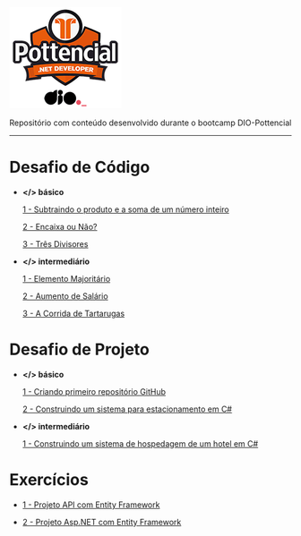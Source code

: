 ![Logo.png](https://github.com/fgandraf/dio-bootcamp-pottencial/blob/main/Assets/Logo.png)

Repositório com conteúdo desenvolvido durante o bootcamp DIO-Pottencial

---

# Desafio de Código

- **</> básico**
  
  [1 - Subtraindo o produto e a soma de um número inteiro](https://github.com/fgandraf/dio-bootcamp-pottencial/tree/main/Desafio_de_Codigo/Basico1)
  
  [2 - Encaixa ou Não?](https://github.com/fgandraf/dio-bootcamp-pottencial/tree/main/Desafio_de_Codigo/Basico2)
  
  [3 - Três Divisores](https://github.com/fgandraf/dio-bootcamp-pottencial/tree/main/Desafio_de_Codigo/Basico3)

- **</> intermediário**
  
  [1 - Elemento Majoritário](https://github.com/fgandraf/dio-bootcamp-pottencial/tree/main/Desafio_de_Codigo/Intermediario1)
  
  [2 - Aumento de Salário](https://github.com/fgandraf/dio-bootcamp-pottencial/tree/main/Desafio_de_Codigo/Intermediario2)
  
  [3 - A Corrida de Tartarugas](https://github.com/fgandraf/dio-bootcamp-pottencial/tree/main/Desafio_de_Codigo/Intermediario3)

# Desafio de Projeto

- **</> básico**
  
  [1 - Criando primeiro repositório GitHub](https://github.com/fgandraf/dio-bootcamp-pottencial/tree/main/Desafio_de_Projeto/A_PrimeiroRepositorio)
  
  [2 - Construindo um sistema para estacionamento em C#](https://github.com/fgandraf/dio-bootcamp-pottencial/tree/main/Desafio_de_Projeto/B_DesafioFundamentos)

- **</> intermediário**
  
  [1 - Construindo um sistema de hospedagem de um hotel em C#](https://github.com/fgandraf/dio-bootcamp-pottencial/tree/main/Desafio_de_Projeto/C_Intermediario)

# Exercícios

  - [1 - Projeto API com Entity Framework](https://github.com/fgandraf/dio-bootcamp-pottencial/tree/main/Exercicios/Exercicio_EF)

  - [2 - Projeto Asp.NET com Entity Framework](https://github.com/fgandraf/dio-bootcamp-pottencial/tree/main/Exercicios/Exercicio_ASP)
